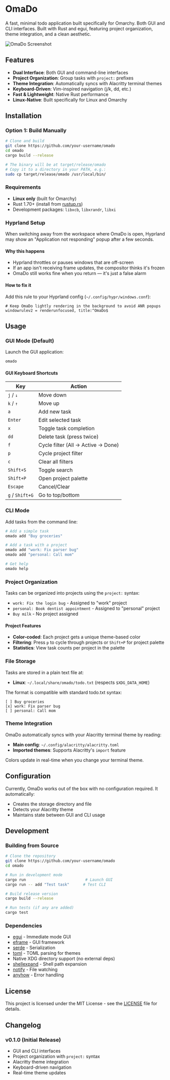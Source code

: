 # OmaDo

A fast, minimal todo application built specifically for Omarchy. Both GUI and CLI interfaces. Built with Rust and egui, featuring project organization, theme integration, and a clean aesthetic.

![OmaDo Screenshot](screenshot.png) <!-- You can add a screenshot later -->

## Features

- **Dual Interface**: Both GUI and command-line interfaces
- **Project Organization**: Group tasks with `project:` prefixes
- **Theme Integration**: Automatically syncs with Alacritty terminal themes
- **Keyboard-Driven**: Vim-inspired navigation (j/k, dd, etc.)
- **Fast & Lightweight**: Native Rust performance
- **Linux-Native**: Built specifically for Linux and Omarchy

## Installation



### Option 1: Build Manually

```bash
# Clone and build
git clone https://github.com/your-username/omado
cd omado
cargo build --release

# The binary will be at target/release/omado
# Copy it to a directory in your PATH, e.g.:
sudo cp target/release/omado /usr/local/bin/


```

### Requirements

- **Linux only** (built for Omarchy)
- Rust 1.70+ (install from [rustup.rs](https://rustup.rs/))
- Development packages: `libxcb`, `libxrandr`, `libxi`

### Hyprland Setup

When switching away from the workspace where OmaDo is open, Hyprland may show an "Application not responding" popup after a few seconds.

#### Why this happens

- Hyprland throttles or pauses windows that are off-screen
- If an app isn't receiving frame updates, the compositor thinks it's frozen
- OmaDo still works fine when you return — it's just a false alarm

#### How to fix it

Add this rule to your Hyprland config (`~/.config/hypr/windows.conf`):

```
# Keep OmaDo lightly rendering in the background to avoid ANR popups
windowrulev2 = renderunfocused, title:^OmaDo$
```

## Usage

### GUI Mode (Default)

Launch the GUI application:

```bash
omado
```

#### GUI Keyboard Shortcuts

| Key | Action |
|-----|--------|
| `j` / `↓` | Move down |
| `k` / `↑` | Move up |
| `a` | Add new task |
| `Enter` | Edit selected task |
| `x` | Toggle task completion |
| `dd` | Delete task (press twice) |
| `f` | Cycle filter (All → Active → Done) |
| `p` | Cycle project filter |
| `c` | Clear all filters |
| `Shift+S` | Toggle search |
| `Shift+P` | Open project palette |
| `Escape` | Cancel/Clear |
| `g` / `Shift+G` | Go to top/bottom |

### CLI Mode

Add tasks from the command line:

```bash
# Add a simple task
omado add "Buy groceries"

# Add a task with a project
omado add "work: Fix parser bug"
omado add "personal: Call mom"

# Get help
omado help
```

### Project Organization

Tasks can be organized into projects using the `project:` syntax:

- `work: Fix the login bug` - Assigned to "work" project
- `personal: Book dentist appointment` - Assigned to "personal" project
- `Buy milk` - No project assigned

#### Project Features

- **Color-coded**: Each project gets a unique theme-based color
- **Filtering**: Press `p` to cycle through projects or `Shift+P` for project palette
- **Statistics**: View task counts per project in the palette

### File Storage

Tasks are stored in a plain text file at:

- **Linux**: `~/.local/share/omado/todo.txt` (respects `$XDG_DATA_HOME`)

The format is compatible with standard todo.txt syntax:

```
[ ] Buy groceries
[x] work: Fix parser bug
[ ] personal: Call mom
```

### Theme Integration

OmaDo automatically syncs with your Alacritty terminal theme by reading:

- **Main config**: `~/.config/alacritty/alacritty.toml`
- **Imported themes**: Supports Alacritty's `import` feature

Colors update in real-time when you change your terminal theme.

## Configuration

Currently, OmaDo works out of the box with no configuration required. It automatically:

- Creates the storage directory and file
- Detects your Alacritty theme
- Maintains state between GUI and CLI usage

## Development

### Building from Source

```bash
# Clone the repository
git clone https://github.com/your-username/omado
cd omado

# Run in development mode
cargo run                          # Launch GUI
cargo run -- add "Test task"      # Test CLI

# Build release version
cargo build --release

# Run tests (if any are added)
cargo test
```

### Dependencies

- [egui](https://github.com/emilk/egui) - Immediate mode GUI
- [eframe](https://github.com/emilk/egui/tree/master/crates/eframe) - GUI framework
- [serde](https://serde.rs/) - Serialization
- [toml](https://github.com/toml-rs/toml) - TOML parsing for themes
- Native XDG directory support (no external deps)
- [shellexpand](https://github.com/netvl/shellexpand) - Shell path expansion
- [notify](https://github.com/notify-rs/notify) - File watching
- [anyhow](https://github.com/dtolnay/anyhow) - Error handling


## License

This project is licensed under the MIT License - see the [LICENSE](LICENSE) file for details.

## Changelog

### v0.1.0 (Initial Release)

- GUI and CLI interfaces
- Project organization with `project:` syntax
- Alacritty theme integration
- Keyboard-driven navigation
- Real-time theme updates
